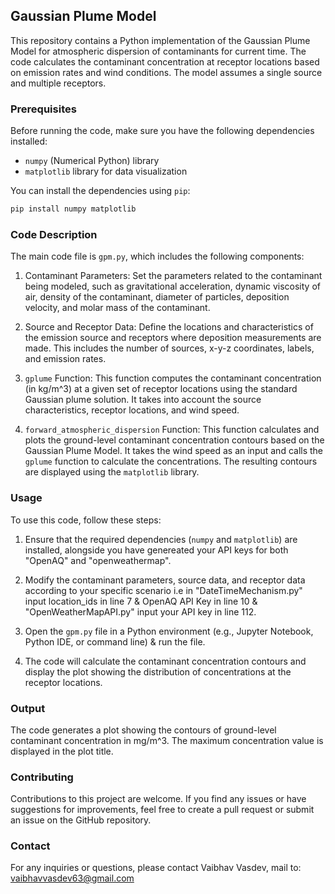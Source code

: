 ## Gaussian Plume Model

This repository contains a Python implementation of the Gaussian Plume Model for atmospheric dispersion of contaminants for current time. The code calculates the contaminant concentration at receptor locations based on emission rates and wind conditions. The model assumes a single source and multiple receptors.

### Prerequisites

Before running the code, make sure you have the following dependencies installed:

- `numpy` (Numerical Python) library
- `matplotlib` library for data visualization

You can install the dependencies using `pip`:

```bash
pip install numpy matplotlib
```

### Code Description

The main code file is `gpm.py`, which includes the following components:

1. Contaminant Parameters: Set the parameters related to the contaminant being modeled, such as gravitational acceleration, dynamic viscosity of air, density of the contaminant, diameter of particles, deposition velocity, and molar mass of the contaminant.

2. Source and Receptor Data: Define the locations and characteristics of the emission source and receptors where deposition measurements are made. This includes the number of sources, x-y-z coordinates, labels, and emission rates.

3. `gplume` Function: This function computes the contaminant concentration (in kg/m^3) at a given set of receptor locations using the standard Gaussian plume solution. It takes into account the source characteristics, receptor locations, and wind speed.

4. `forward_atmospheric_dispersion` Function: This function calculates and plots the ground-level contaminant concentration contours based on the Gaussian Plume Model. It takes the wind speed as an input and calls the `gplume` function to calculate the concentrations. The resulting contours are displayed using the `matplotlib` library.

### Usage

To use this code, follow these steps:

1. Ensure that the required dependencies (`numpy` and `matplotlib`) are installed, alongside you have genereated your API keys for both "OpenAQ" and "openweathermap".

2. Modify the contaminant parameters, source data, and receptor data according to your specific scenario i.e in "DateTimeMechanism.py" input location_ids in line 7 & OpenAQ API Key in line 10 & "OpenWeatherMapAPI.py" input your API key in line 112.

3. Open the `gpm.py` file in a Python environment (e.g., Jupyter Notebook, Python IDE, or command line) & run the file.

4. The code will calculate the contaminant concentration contours and display the plot showing the distribution of concentrations at the receptor locations.


### Output

The code generates a plot showing the contours of ground-level contaminant concentration in mg/m^3. The maximum concentration value is displayed in the plot title. 

### Contributing

Contributions to this project are welcome. If you find any issues or have suggestions for improvements, feel free to create a pull request or submit an issue on the GitHub repository.

### Contact

For any inquiries or questions, please contact Vaibhav Vasdev, mail to: vaibhavvasdev63@gmail.com  
